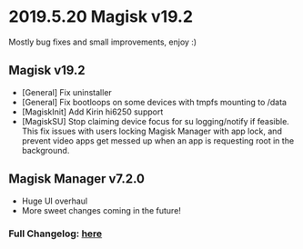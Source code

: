 # 2019.5.20 Magisk v19.2
Mostly bug fixes and small improvements, enjoy :)

## Magisk v19.2
- [General] Fix uninstaller
- [General] Fix bootloops on some devices with tmpfs mounting to /data
- [MagiskInit] Add Kirin hi6250 support
- [MagiskSU] Stop claiming device focus for su logging/notify if feasible.  
This fix issues with users locking Magisk Manager with app lock, and prevent
video apps get messed up when an app is requesting root in the background.

## Magisk Manager v7.2.0
- Huge UI overhaul
- More sweet changes coming in the future!

### Full Changelog: [here](https://forum.xda-developers.com/showpost.php?p=68966755&postcount=2)
